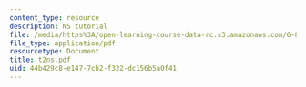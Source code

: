 ```yaml
---
content_type: resource
description: NS tutorial
file: /media/https%3A/open-learning-course-data-rc.s3.amazonaws.com/6-829-computer-networks-fall-2002/44b429c8e1477cb2f322dc156b5a0f41_t2ns.pdf
file_type: application/pdf
resourcetype: Document
title: t2ns.pdf
uid: 44b429c8-e147-7cb2-f322-dc156b5a0f41
---
```

